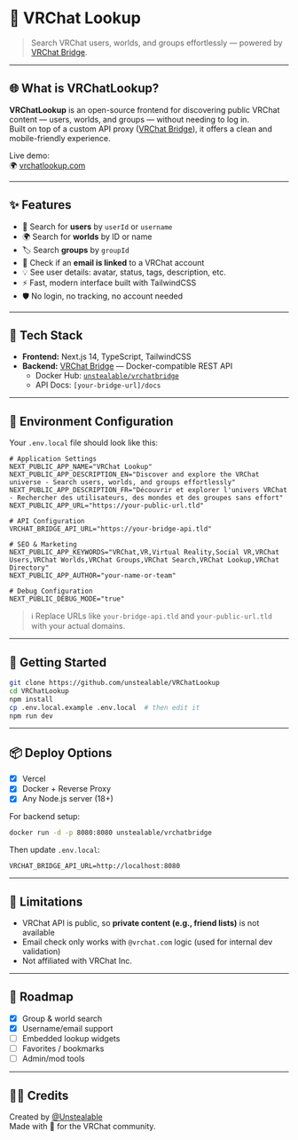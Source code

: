 # 🔎 VRChat Lookup

> Search VRChat users, worlds, and groups effortlessly — powered by [VRChat Bridge](https://github.com/unstealable/VRChatBridge).

---

## 🌐 What is VRChatLookup?

**VRChatLookup** is an open-source frontend for discovering public VRChat content — users, worlds, and groups — without needing to log in.  
Built on top of a custom API proxy ([VRChat Bridge](https://github.com/unstealable/VRChatBridge)), it offers a clean and mobile-friendly experience.

Live demo:  
🌍 [vrchatlookup.com](https://vrchatlookup.com)

---

## ✨ Features

- 🔎 Search for **users** by `userId` or `username`
- 🌍 Search for **worlds** by ID or name
- 🏷️ Search **groups** by `groupId`
- 📧 Check if an **email is linked** to a VRChat account
- 💡 See user details: avatar, status, tags, description, etc.
- ⚡ Fast, modern interface built with TailwindCSS
- 🛡️ No login, no tracking, no account needed

---

## 🧠 Tech Stack

- **Frontend:** Next.js 14, TypeScript, TailwindCSS
- **Backend:** [VRChat Bridge](https://github.com/unstealable/VRChatBridge) — Docker-compatible REST API
  - Docker Hub: [`unstealable/vrchatbridge`](https://hub.docker.com/r/unstealable/vrchatbridge)
  - API Docs: `[your-bridge-url]/docs`

---

## 🔧 Environment Configuration

Your `.env.local` file should look like this:

```env
# Application Settings
NEXT_PUBLIC_APP_NAME="VRChat Lookup"
NEXT_PUBLIC_APP_DESCRIPTION_EN="Discover and explore the VRChat universe - Search users, worlds, and groups effortlessly"
NEXT_PUBLIC_APP_DESCRIPTION_FR="Découvrir et explorer l'univers VRChat - Rechercher des utilisateurs, des mondes et des groupes sans effort"
NEXT_PUBLIC_APP_URL="https://your-public-url.tld"

# API Configuration
VRCHAT_BRIDGE_API_URL="https://your-bridge-api.tld"

# SEO & Marketing
NEXT_PUBLIC_APP_KEYWORDS="VRChat,VR,Virtual Reality,Social VR,VRChat Users,VRChat Worlds,VRChat Groups,VRChat Search,VRChat Lookup,VRChat Directory"
NEXT_PUBLIC_APP_AUTHOR="your-name-or-team"

# Debug Configuration
NEXT_PUBLIC_DEBUG_MODE="true"
```

> ℹ️ Replace URLs like `your-bridge-api.tld` and `your-public-url.tld` with your actual domains.

---

## 🚀 Getting Started

```bash
git clone https://github.com/unstealable/VRChatLookup
cd VRChatLookup
npm install
cp .env.local.example .env.local  # then edit it
npm run dev
```

---

## 📦 Deploy Options

- [x] Vercel
- [x] Docker + Reverse Proxy
- [x] Any Node.js server (18+)

For backend setup:

```bash
docker run -d -p 8080:8080 unstealable/vrchatbridge
```

Then update `.env.local`:
```env
VRCHAT_BRIDGE_API_URL=http://localhost:8080
```

---

## 📌 Limitations

- VRChat API is public, so **private content (e.g., friend lists)** is not available
- Email check only works with `@vrchat.com` logic (used for internal dev validation)
- Not affiliated with VRChat Inc.

---

## 🔮 Roadmap

- [x] Group & world search
- [x] Username/email support
- [ ] Embedded lookup widgets
- [ ] Favorites / bookmarks
- [ ] Admin/mod tools

---

## 🧑‍💻 Credits

Created by [@Unstealable](https://github.com/unstealable)  
Made with 💙 for the VRChat community.
